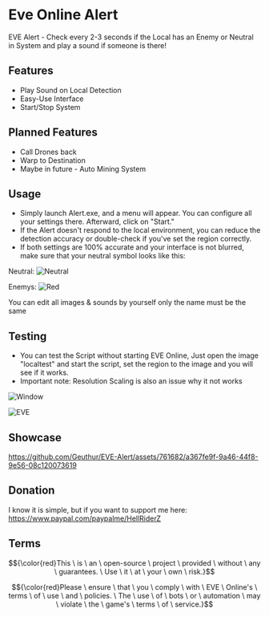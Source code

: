 # Eve Online Alert

EVE Alert - Check every 2-3 seconds if the Local has an Enemy or Neutral in System and play a sound if someone is there!

## Features

- Play Sound on Local Detection
- Easy-Use Interface
- Start/Stop System

## Planned Features

- Call Drones back
- Warp to Destination
- Maybe in future - Auto Mining System

## Usage
- Simply launch Alert.exe, and a menu will appear. You can configure all your settings there. Afterward, click on "Start."
- If the Alert doesn't respond to the local environment, you can reduce the detection accuracy or double-check if you've set the region correctly.
- If both settings are 100% accurate and your interface is not blurred, make sure that your neutral symbol looks like this:

Neutral:    ![Neutral](https://i.imgur.com/SdjoIs6.png)

Enemys:     ![Red](https://i.imgur.com/O0VTT69.png)

You can edit all images & sounds by yourself only the name must be the same

## Testing

- You can test the Script without starting EVE Online, Just open the image "localtest" and start the script, set the region to the image and you will see if it works.
- Important note: Resolution Scaling is also an issue why it not works

![Window](https://i.imgur.com/e0X2sGM.png)

![EVE](https://i.imgur.com/08hxzIj.png)
  
## Showcase

https://github.com/Geuthur/EVE-Alert/assets/761682/a367fe9f-9a46-44f8-9e56-08c120073619

## Donation

I know it is simple, but if you want to support me here:
https://www.paypal.com/paypalme/HellRiderZ

## Terms
$${\color{red}This \ is \ an \ open-source \ project \ provided \ without \ any \ guarantees. \ Use \ it \ at \ your \ own \ risk.}$$

$${\color{red}Please \ ensure \ that \ you \ comply \ with \ EVE \ Online's \ terms \ of \ use \ and \ policies. \ The \ use \ of \ bots \ or \ automation \ may \ violate \ the \ game's \ terms \ of \ service.}$$
